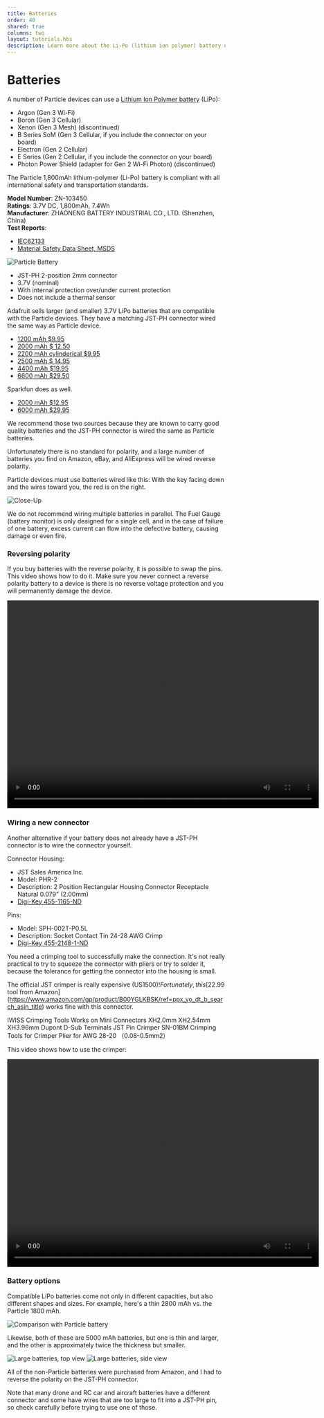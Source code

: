 ```yaml
---
title: Batteries
order: 40
shared: true
columns: two
layout: tutorials.hbs
description: Learn more about the Li-Po (lithium ion polymer) battery on some Particle IoT devices
---
```


# Batteries

A number of Particle devices can use a [Lithium Ion Polymer battery](https://en.wikipedia.org/wiki/Lithium_polymer_battery) (LiPo):

- Argon (Gen 3 Wi-Fi)
- Boron (Gen 3 Cellular)
- Xenon (Gen 3 Mesh) (discontinued)
- B Series SoM (Gen 3 Cellular, if you include the connector on your board)
- Electron (Gen 2 Cellular)
- E Series (Gen 2 Cellular, if you include the connector on your board)
- Photon Power Shield (adapter for Gen 2 Wi-Fi Photon) (discontinued)

The Particle 1,800mAh lithium-polymer (Li-Po) battery is compliant with all international safety and transportation standards.

**Model Number**: ZN-103450  
**Ratings**: 3.7V DC, 1,800mAh, 7.4Wh  
**Manufacturer**: ZHAONENG BATTERY INDUSTRIAL CO., LTD. (Shenzhen, China)  
**Test Reports**: 
- [IEC62133](/assets/pdfs/new-certs/battery/zn-103450-iec621331.pdf)
- [Material Safety Data Sheet, MSDS](/assets/pdfs/ZN-103450-MSDS.pdf)

![Particle Battery](/assets/images/battery/particle-battery.jpg)

- JST-PH 2-position 2mm connector 
- 3.7V (nominal)
- With internal protection over/under current protection 
- Does not include a thermal sensor

Adafruit sells larger (and smaller) 3.7V LiPo batteries that are compatible with the Particle devices. They have a matching JST-PH connector wired the same way as Particle device.

- [1200 mAh $9.95](https://www.adafruit.com/product/258)
- [2000 mAh $ 12.50](https://www.adafruit.com/product/2011)
- [2200 mAh cylinderical $9.95](https://www.adafruit.com/product/1781)
- [2500 mAh $ 14.95](https://www.adafruit.com/product/328)
- [4400 mAh $19.95](https://www.adafruit.com/product/354)
- [6600 mAh $29.50](https://www.adafruit.com/product/353)

Sparkfun does as well.

- [2000 mAh $12.95](https://www.sparkfun.com/products/13855)
- [6000 mAh $29.95](https://www.sparkfun.com/products/13856)

We recommend those two sources because they are known to carry good quality batteries and the JST-PH connector is wired the same as Particle batteries. 

Unfortunately there is no standard for polarity, and a large number of batteries you find on Amazon, eBay, and AliExpress will be wired reverse polarity.

Particle devices must use batteries wired like this: With the key facing down and the wires toward you, the red is on the right.

![Close-Up](/assets/images/battery/close-up.jpg)

We do not recommend wiring multiple batteries in parallel. The Fuel Gauge (battery monitor) is only designed for a single cell, and in the case of failure of one battery, excess current can flow into the defective battery, causing damage or even fire. 

### Reversing polarity

If you buy batteries with the reverse polarity, it is possible to swap the pins. This video shows how to do it. Make sure you never connect a reverse polarity battery to a device is there is no reverse voltage protection and you will permanently damage the device.

<video width="720" height="480" controls>
  <source src="/assets/images/battery/swap-pins.mp4" type="video/mp4">
</video>

### Wiring a new connector

Another alternative if your battery does not already have a JST-PH connector is to wire the connector yourself.

Connector Housing:

- JST Sales America Inc.
- Model: PHR-2
- Description: 2 Position Rectangular Housing Connector Receptacle Natural 0.079" (2.00mm)
- [Digi-Key 455-1165-ND](https://www.digikey.com/product-detail/en/jst-sales-america-inc/PHR-2/455-1165-ND/608607)

Pins:

- Model: SPH-002T-P0.5L
- Description: Socket Contact Tin 24-28 AWG Crimp
- [Digi-Key 455-2148-1-ND](https://www.digikey.com/product-detail/en/jst-sales-america-inc/SPH-002T-P0.5L/455-2148-1-ND/1634657)

You need a crimping tool to successfully make the connection. It's not really practical to try to squeeze the connector with pliers or try to solder it, because the tolerance for getting the connector into the housing is small.

The official JST crimper is really expensive (US$1500)! Fortunately, this [$22.99 tool from Amazon](https://www.amazon.com/gp/product/B00YGLKBSK/ref=ppx_yo_dt_b_search_asin_title) works fine with this connector.

IWISS Crimping Tools Works on Mini Connectors XH2.0mm XH2.54mm XH3.96mm Dupont D-Sub Terminals JST Pin Crimper SN-01BM Crimping Tools for Crimper Plier for AWG 28-20 （0.08-0.5mm2）

This video shows how to use the crimper:

<video width="720" height="480" controls>
  <source src="/assets/images/battery/crimper.mp4" type="video/mp4">
</video>

### Battery options

Compatible LiPo batteries come not only in different capacities, but also different shapes and sizes. For example, here's a thin 2800 mAh vs. the Particle 1800 mAh. 

![Comparison with Particle battery](/assets/images/battery/comparison.jpg)

Likewise, both of these are 5000 mAh batteries, but one is thin and larger, and the other is approximately twice the thickness but smaller.

![Large batteries, top view](/assets/images/battery/large-top.jpg)
![Large batteries, side view](/assets/images/battery/large-side.jpg)

All of the non-Particle batteries were purchased from Amazon, and I had to reverse the polarity on the JST-PH connector.

Note that many drone and RC car and aircraft batteries have a different connector and some have wires that are too large to fit into a JST-PH pin, so check carefully before trying to use one of those.


